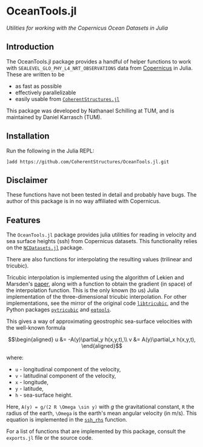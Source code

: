 # OceanTools.jl

*Utilities for working with the Copernicus Ocean Datasets in Julia*

## Introduction

The OceanTools.jl package provides a handful of helper functions to work with
`SEALEVEL_GLO_PHY_L4_NRT_OBSERVATIONS` data from [Copernicus](http://marine.copernicus.eu/) in Julia.
These are written to be

* as fast as possible
* effectively parallelizable
* easily usable from [`CoherentStructures.jl`](https://github.com/CoherentStructures/CoherentStructures.jl)

This package was developed by Nathanael Schilling at TUM, and is maintained
by Daniel Karrasch (TUM).

## Installation

Run the following in the Julia REPL:

    ]add https://github.com/CoherentStructures/OceanTools.jl.git

## Disclaimer

These functions have not been tested in detail and probably have bugs.
The author of this package is in no way affiliated with Copernicus.

## Features

The `OceanTools.jl` package provides julia utilities for reading in velocity and
sea surface heights (ssh) from Copernicus datasets. This functionality relies on
the [`NCDatasets.jl`](https://github.com/Alexander-Barth/NCDatasets.jl) package.

There are also functions for interpolating the resulting values (trilinear and tricubic).

Tricubic interpolation is implemented using the algorithm of Lekien and Marsden's
[paper](https://doi.org/10.1002/nme.1296), along with a function to obtain the
gradient (in space) of the interpolation function. This is the only known (to us)
Julia implementation of the three-dimensional tricubic interpolation. For other
implementations, see the mirror of the original code
[`libtricubic`](https://github.com/nbigaouette/libtricubic), and the Python packages
[`pytricubic`](https://github.com/danielguterding/pytricubic) and
[`eqtools`](https://github.com/PSFCPlasmaTools/eqtools).

This gives a way of approximating geostrophic sea-surface velocities with the well-known formula

```math
\begin{aligned}
u &= -A(y)\partial_y h(x,y,t),\\
v &= A(y)\partial_x h(x,y,t),
\end{aligned}
```

where:

* ``u`` - longitudinal component of the velocity,
* ``v`` - latitudinal component of the velocity,
* ``x`` - longitude,
* ``y`` - latitude,
* ``h`` - sea-surface height.

Here, ``A(y) = g/(2 R \Omega \sin y)``  with $g$ the gravitational constant, ``R``
the radius of the earth, ``\Omega`` is the earth's mean angular velocity (in m/s).
This equation is implemented in the [`ssh_rhs`](@ref) function.

For a list of functions that are implemented by this package, consult the
`exports.jl` file or the source code.
